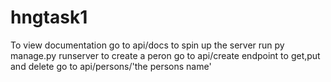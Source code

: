 # hngtask1
To view documentation go to api/docs
to spin up the server run py manage.py runserver
to create a peron go to api/create endpoint
to get,put and delete go to api/persons/'the persons name'
